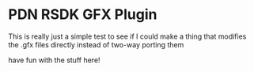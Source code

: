 # PDN RSDK GFX Plugin
This is really just a simple test to see if I could make a thing that modifies the .gfx files directly instead of two-way porting them

have fun with the stuff here!
